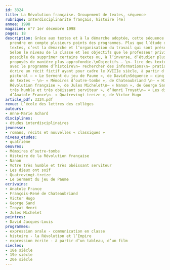 ```yaml
---
id: 3324
title: La Révolution française. Groupement de textes, séquence 
rubrique: Interdisciplinarité français, histoire [4e]
annee: 1998
magazine: n°7 1er décembre 1998
pages: 18
description: Grâce aux textes et à la démarche adoptée, cette séquence permet de
  prendre en compte plusieurs points des programmes. Plus que l’étude détaillée des
  textes, c’est la démarche et l’organisation du travail qui sont présentées ici.
  Selon le niveau de la classe et les objectifs que le professeur privilégie, il sera
  possible de supprimer certains textes ou, à l’inverse, d’étudier plusieurs des extraits
  proposés de manière plus approfondie.\nObjectifs – \n– lire des textes en relation
  avec le programme d’histoire\n– rechercher des informations\n– pratiquer l’oral\n–
  écrire un récit fictif ayant pour cadre le XVIIIe siècle, à partir d’un support
  pictural – « Le Serment du jeu de Paume », de David\nSéquence – cinq séances\nGroupement
  de textes – \n– « Mémoires d’outre-tombe », de Chateaubriand \n– « Histoire de la
  Révolution française », de Jules Michelet\n– « Nanon », de George Sand\n– « Votre
  très humble et très obéissant serviteur », d’Henri Troyat\n– « Les dieux ont soif »,
  d’Anatole France\n– « Quatrevingt-treize », de Victor Hugo
article_pdf: 3324.pdf
revue: L’école des lettres des collèges
auteurs:
- Anne-Marie Achard
disciplines:
- études interdisciplinaires
jeunesse:
- romans, récits et nouvelles « classiques »
niveau_etudes:
- quatrième
oeuvres:
- Mémoires d’outre-tombe
- Histoire de la Révolution française
- Nanon
- Votre très humble et très obéissant serviteur
- Les dieux ont soif
- Quatrevingt-treize
- Le Serment du jeu de Paume
ecrivains:
- Anatole France
- François-René de Chateaubriand
- Victor Hugo
- George Sand
- Troyat Henri
- Jules Michelet
peintres:
- David Jacques-Louis
programmes:
- expression orale - communication en classe
- histoire - la Révolution et l’Empire
- expression écrite - à partir d’un tableau, d’un film
siecles:
- 18e siècle
- 19e siècle
- 20e siècle
---
```

